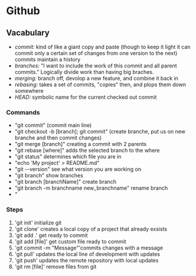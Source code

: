 # Github
## Vacabulary
- *commit:* kind of like a giant copy and paste (though to keep it light it can commit only a certain set of changes from one version to the next) commits maintain a history
- *branches:* "I want to include the work of this commit and all parent commits." Logically divide work than having big braches.
- *merging:* branch off, devolop a new feature, and combine it back in
- *rebasing:* takes a set of commits, "copies" then, and plops them down somewhere
- *HEAD:* symbolic name for the current checked out commit

### Commands 
- "git commit" (commit main line)
- "git checkout -b [branch]; git commit" (create branche, put us on new branche and then commit changes)
- "git merge [branch]" creating a commit with 2 parents
- "git rebase [where]" adds the selected branch to the where
- "git status" determines which file you are in
- "echo 'My project' > README.md" 
- "git --version" see what version you are working on
- "git branch" show branches
- "git branch [branchName]"  create branch
- "git branch -m branchname new_branchname" rename branch
- "

### Steps
1. 'git init' initialize git
2. 'git clone' creates a local copy of a project that already exsists
3. 'git add .' get ready to commit
4. 'git add [file]' get custom file ready to commit
5. 'git commit -m "Message"'commits changes with a message
6. 'git pull' updates the local line of development with updates
7. 'git push' updates the remote repository with local updates
6. 'git rm [file]' remove files from git
